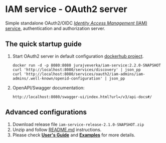 # IAM service - OAuth2 server
Simple standalone OAuth2/OIDC  [*Identity Access Management* (IAM) service](https://github.com/jveverka/iam-service/tree/v2.2.0-SNAPSHOT), authentication and authorization server.

## The quick startup guide
1. Start OAuth2 server in default configuration [dockerhub project](https://hub.docker.com/r/jurajveverka/iam-service).
   ```
   docker run -d -p 8080:8080 jurajveverka/iam-service:2.2.0-SNAPSHOT
   curl 'http://localhost:8080/services/discovery' | json_pp
   curl 'http://localhost:8080/services/oauth2/iam-admins/iam-admins/.well-known/openid-configuration' | json_pp
   ```
2. OpenAPI/Swagger documentation:
    ```
    http://localhost:8080/swagger-ui/index.html?url=/v3/api-docs#/
   ```
## Advanced configurations
1. Download release file ``iam-service-release-2.1.0-SNAPSHOT.zip``
2. Unzip and follow [README.md](https://github.com/jveverka/iam-service/blob/2.x.x/release/README-release.md) instructions.
3. Please check [__User's Guide__](https://github.com/jveverka/iam-service/tree/2.x.x/docs/IAM-user-manual) and
   [__Examples__](https://github.com/jveverka/iam-service/tree/2.x.x/iam-examples) for more details.
